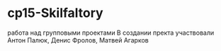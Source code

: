 # cp15-Skilfaltory
работа над групповыми проектами
В создании пректа участвовали Антон Палюк, Денис Фролов, Матвей Агарков
